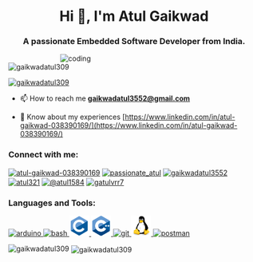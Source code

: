 <h1 align="center">Hi 👋, I'm Atul Gaikwad</h1>
<h3 align="center">A passionate Embedded Software Developer from India.</h3>

<img align="right" alt="coding" width="400" src="https://user-images.githubusercontent.com/55389276/140866485-8fb1c876-9a8f-4d6a-98dc-08c4981eaf70.gif">

<p align="left"> <img src="https://komarev.com/ghpvc/?username=gaikwadatul309&label=Profile%20views&color=0e75b6&style=flat" alt="gaikwadatul309" /> </p>

<p align="left"> <a href="https://github.com/ryo-ma/github-profile-trophy"><img src="https://github-profile-trophy.vercel.app/?username=gaikwadatul309" alt="gaikwadatul309" /></a> </p>

- 📫 How to reach me **gaikwadatul3552@gmail.com**

- 📄 Know about my experiences [https://www.linkedin.com/in/atul-gaikwad-038390169/](https://www.linkedin.com/in/atul-gaikwad-038390169/)

<h3 align="left">Connect with me:</h3>
<p align="left">
<a href="https://linkedin.com/in/atul-gaikwad-038390169" target="blank"><img align="center" src="https://raw.githubusercontent.com/rahuldkjain/github-profile-readme-generator/master/src/images/icons/Social/linked-in-alt.svg" alt="atul-gaikwad-038390169" height="30" width="40" /></a>
<a href="https://instagram.com/passionate_atul" target="blank"><img align="center" src="https://raw.githubusercontent.com/rahuldkjain/github-profile-readme-generator/master/src/images/icons/Social/instagram.svg" alt="passionate_atul" height="30" width="40" /></a>
<a href="https://www.hackerrank.com/gaikwadatul3552" target="blank"><img align="center" src="https://raw.githubusercontent.com/rahuldkjain/github-profile-readme-generator/master/src/images/icons/Social/hackerrank.svg" alt="gaikwadatul3552" height="30" width="40" /></a>
<a href="https://www.leetcode.com/atul321" target="blank"><img align="center" src="https://raw.githubusercontent.com/rahuldkjain/github-profile-readme-generator/master/src/images/icons/Social/leet-code.svg" alt="atul321" height="30" width="40" /></a>
<a href="https://www.hackerearth.com/@atul1584" target="blank"><img align="center" src="https://raw.githubusercontent.com/rahuldkjain/github-profile-readme-generator/master/src/images/icons/Social/hackerearth.svg" alt="@atul1584" height="30" width="40" /></a>
<a href="https://auth.geeksforgeeks.org/user/gatulvrr7" target="blank"><img align="center" src="https://raw.githubusercontent.com/rahuldkjain/github-profile-readme-generator/master/src/images/icons/Social/geeks-for-geeks.svg" alt="gatulvrr7" height="30" width="40" /></a>
</p>

<h3 align="left">Languages and Tools:</h3>
<p align="left"> <a href="https://www.arduino.cc/" target="_blank" rel="noreferrer"> <img src="https://cdn.worldvectorlogo.com/logos/arduino-1.svg" alt="arduino" width="40" height="40"/> </a> <a href="https://www.gnu.org/software/bash/" target="_blank" rel="noreferrer"> <img src="https://www.vectorlogo.zone/logos/gnu_bash/gnu_bash-icon.svg" alt="bash" width="40" height="40"/> </a> <a href="https://www.cprogramming.com/" target="_blank" rel="noreferrer"> <img src="https://raw.githubusercontent.com/devicons/devicon/master/icons/c/c-original.svg" alt="c" width="40" height="40"/> </a> <a href="https://www.w3schools.com/cpp/" target="_blank" rel="noreferrer"> <img src="https://raw.githubusercontent.com/devicons/devicon/master/icons/cplusplus/cplusplus-original.svg" alt="cplusplus" width="40" height="40"/> </a> <a href="https://git-scm.com/" target="_blank" rel="noreferrer"> <img src="https://www.vectorlogo.zone/logos/git-scm/git-scm-icon.svg" alt="git" width="40" height="40"/> </a> <a href="https://www.linux.org/" target="_blank" rel="noreferrer"> <img src="https://raw.githubusercontent.com/devicons/devicon/master/icons/linux/linux-original.svg" alt="linux" width="40" height="40"/> </a> <a href="https://postman.com" target="_blank" rel="noreferrer"> <img src="https://www.vectorlogo.zone/logos/getpostman/getpostman-icon.svg" alt="postman" width="40" height="40"/> </a> </p>

<p><img align="left" src="https://github-readme-stats.vercel.app/api/top-langs?username=gaikwadatul309&show_icons=true&locale=en&layout=compact" alt="gaikwadatul309" /></p>

<p>&nbsp;<img align="center" src="https://github-readme-stats.vercel.app/api?username=gaikwadatul309&show_icons=true&locale=en" alt="gaikwadatul309" /></p>
